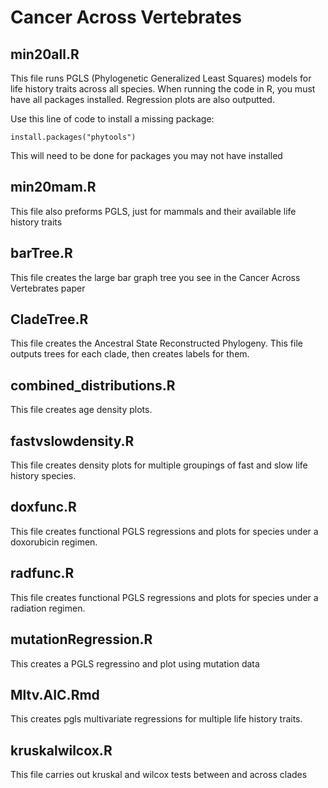 # Cancer Across Vertebrates

## min20all.R
This file runs PGLS (Phylogenetic Generalized Least Squares) models for life history traits across all species. When running the code in R, you must have all packages installed.
Regression plots are also outputted.

Use this line of code to install a missing package: 

```
install.packages("phytools")
```

This will need to be done for packages you may not have installed


## min20mam.R
This file also preforms PGLS, just for mammals and their available life history traits

## barTree.R
This file creates the large bar graph tree you see in the Cancer Across Vertebrates paper

## CladeTree.R
This file creates the Ancestral State Reconstructed Phylogeny. This file outputs trees for each clade, then creates labels for them.

## combined_distributions.R
This file creates age density plots.

## fastvslowdensity.R 
This file creates density plots for multiple groupings of fast and slow life history species.

## doxfunc.R 
This file creates functional PGLS regressions and plots for species under a doxorubicin regimen.

## radfunc.R
This file creates functional PGLS regressions and plots for species under a radiation regimen.

## mutationRegression.R
This creates a PGLS regressino and plot using mutation data

## Mltv.AIC.Rmd

This creates pgls multivariate regressions for multiple life history traits.

## kruskalwilcox.R
This file carries out kruskal and wilcox tests between and across clades


